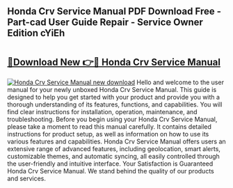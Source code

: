 ## Honda Crv Service Manual PDF Download Free - Part-cad User Guide Repair - Service Owner Edition cYiEh

# <h2><a href="http://bc52593.oget.top/?id=Honda+Crv+Service+Manual">🔗Download New 👉🔴 Honda Crv Service Manual</a></h2>

[![Honda Crv Service Manual new download](https://i.imgur.com/5g1atiW.png)](http://bc52593.oget.top/?id=Honda+Crv+Service+Manual)
Hello and welcome to the user manual for your newly unboxed Honda Crv Service Manual. This guide is designed to help you get started with your product and provide you with a thorough understanding of its features, functions, and capabilities. You will find clear instructions for installation, operation, maintenance, and troubleshooting. Before you begin using your Honda Crv Service Manual, please take a moment to read this manual carefully. It contains detailed instructions for product setup, as well as information on how to use its various features and capabilities. Honda Crv Service Manual offers users an extensive range of advanced features, including geolocation, smart alerts, customizable themes, and automatic syncing, all easily controlled through the user-friendly and intuitive interface. Your Satisfaction is Guaranteed Honda Crv Service Manual. We stand behind the quality of our products and services.
